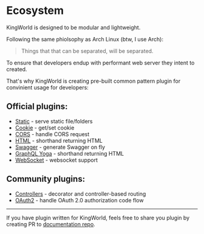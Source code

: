 # Ecosystem
KingWorld is designed to be modular and lightweight.

Following the same phiolsophy as Arch Linux (btw, I use Arch):

> Things that that can be separated, will be separated. 

To ensure that developers endup with performant web server they intent to created.

That's why KingWorld is creating pre-built common pattern plugin for convinient usage for developers:

## Official plugins:
- [Static](https://github.com/saltyaom/kingworld-static) - serve static file/folders
- [Cookie](https://github.com/saltyaom/kingworld-cookie) - get/set cookie
- [CORS](https://github.com/saltyaom/kingworld-cors) - handle CORS request
- [HTML](https://github.com/saltyaom/kingworld-html) - shorthand returning HTML
- [Swagger](https://github.com/saltyaom/kingworld-swagger) - generate Swagger on fly
- [GraphQL Yoga](https://github.com/saltyaom/kingworld-graphql-yoga) - shorthand returning HTML
- [WebSocket](https://github.com/saltyaom/kingworld-graphql-yoga) - websocket support

## Community plugins:
- [Controllers](https://github.com/gaurishhs/kingworld-controllers) - decorator and controller-based routing
- [OAuth2](https://github.com/bogeychan/kingworld-oauth2) - handle OAuth 2.0 authorization code flow

---
If you have plugin written for KingWorld, feels free to share you plugin by creating PR to [documentation repo](https://github.com/saltyaom/kingworld-docs).

